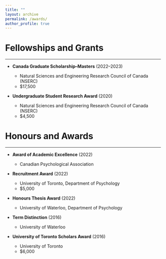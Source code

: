 ```yaml
---
title: ""
layout: archive
permalink: /awards/
author_profile: true
---
```

# Fellowships and Grants
<hr>

* **Canada Graduate Scholarship–Masters** (2022–2023)
    * Natural Sciences and Engineering Research Council of Canada (NSERC)
    * $17,500

* **Undergraduate Student Research Award** (2020)
    * Natural Sciences and Engineering Research Council of Canada (NSERC)
    * $4,500

# Honours and Awards
<hr>

* **Award of Academic Excellence** (2022)
    * Canadian Psychological Association

* **Recruitment Award** (2022)
    * University of Toronto, Department of Psychology
    * $5,000

* **Honours Thesis Award** (2022)
    * University of Waterloo, Department of Psychology

* **Term Distinction** (2016)
    * University of Waterloo

* **University of Toronto Scholars Award** (2016)
    * University of Toronto 
    * $6,000